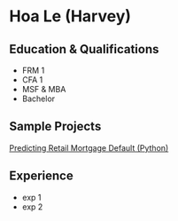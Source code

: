 # Hoa Le (Harvey)

## Education & Qualifications
- FRM 1
- CFA 1
- MSF & MBA
- Bachelor

## Sample Projects
[Predicting Retail Mortgage Default (Python)][Notebook]

[Notebook]: https://github.com/Hoale2908/retail_mortgage/blob/a4f35e5efdadcb9ecf4a7e41cda5a45583035766/Retail%20Mortgage%20Portfolio%20Model.ipynb


## Experience
- exp 1
- exp 2